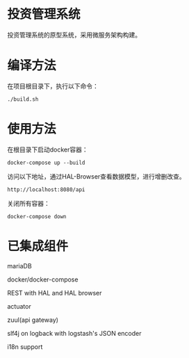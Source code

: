 # 投资管理系统

投资管理系统的原型系统，采用微服务架构构建。

# 编译方法

在项目根目录下，执行以下命令：

```shell
./build.sh
```

# 使用方法

在根目录下启动docker容器：

```shell
docker-compose up --build
```

访问以下地址，通过HAL-Browser查看数据模型，进行增删改查。

```shell
http://localhost:8080/api
```

关闭所有容器：

```shell
docker-compose down
```

# 已集成组件

mariaDB

docker/docker-compose

REST with HAL and HAL browser

actuator

zuul(api gateway)

slf4j on logback with logstash's JSON encoder

i18n support
